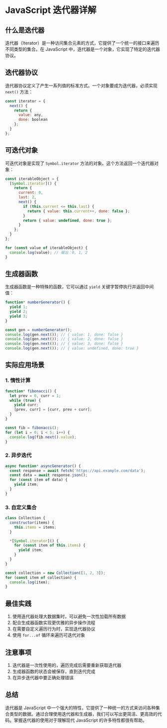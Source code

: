 # JavaScript 迭代器详解

## 什么是迭代器

迭代器（Iterator）是一种访问集合元素的方式，它提供了一个统一的接口来遍历不同类型的集合。在 JavaScript 中，迭代器是一个对象，它实现了特定的迭代器协议。

## 迭代器协议

迭代器协议定义了产生一系列值的标准方式。一个对象要成为迭代器，必须实现 `next()` 方法：

```javascript
const iterator = {
  next() {
    return {
      value: any,
      done: boolean
    };
  }
};
```

## 可迭代对象

可迭代对象是实现了 `Symbol.iterator` 方法的对象。这个方法返回一个迭代器对象：

```javascript
const iterableObject = {
  [Symbol.iterator]() {
    return {
      current: 0,
      last: 2,
      next() {
        if (this.current <= this.last) {
          return { value: this.current++, done: false };
        }
        return { value: undefined, done: true };
      }
    };
  }
};

for (const value of iterableObject) {
  console.log(value); // 输出：0, 1, 2
}
```

## 生成器函数

生成器函数是一种特殊的函数，它可以通过 `yield` 关键字暂停执行并返回中间值：

```javascript
function* numberGenerator() {
  yield 1;
  yield 2;
  yield 3;
}

const gen = numberGenerator();
console.log(gen.next()); // { value: 1, done: false }
console.log(gen.next()); // { value: 2, done: false }
console.log(gen.next()); // { value: 3, done: false }
console.log(gen.next()); // { value: undefined, done: true }
```

## 实际应用场景

### 1. 惰性计算

```javascript
function* fibonacci() {
  let prev = 0, curr = 1;
  while (true) {
    yield curr;
    [prev, curr] = [curr, prev + curr];
  }
}

const fib = fibonacci();
for (let i = 0; i < 5; i++) {
  console.log(fib.next().value);
}
```

### 2. 异步迭代

```javascript
async function* asyncGenerator() {
  const response = await fetch('https://api.example.com/data');
  const data = await response.json();
  for (const item of data) {
    yield item;
  }
}
```

### 3. 自定义集合

```javascript
class Collection {
  constructor(items) {
    this.items = items;
  }

  *[Symbol.iterator]() {
    for (const item of this.items) {
      yield item;
    }
  }
}

const collection = new Collection([1, 2, 3]);
for (const item of collection) {
  console.log(item);
}
```

## 最佳实践

1. 使用迭代器处理大数据集时，可以避免一次性加载所有数据
2. 配合生成器函数实现更优雅的异步操作流程
3. 在需要自定义遍历行为时，实现迭代器协议
4. 使用 `for...of` 循环来遍历可迭代对象

## 注意事项

1. 迭代器是一次性使用的，遍历完成后需要重新获取迭代器
2. 生成器函数的状态会被保存，直到迭代完成
3. 在异步迭代器中要正确处理错误

## 总结

迭代器是 JavaScript 中一个强大的特性，它提供了一种统一的方式来访问各种集合类型的数据。通过合理使用迭代器和生成器，我们可以写出更简洁、更高效的代码。掌握迭代器的使用对于理解现代 JavaScript 的许多特性都很有帮助。